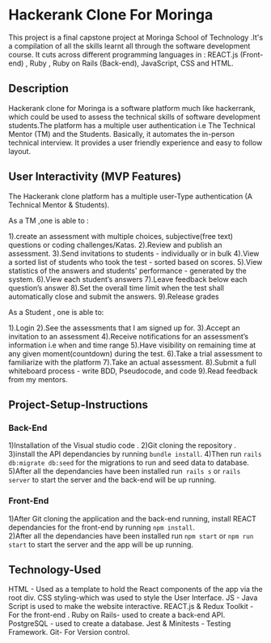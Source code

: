 # Hackerank Clone For Moringa
This project is a final capstone project at Moringa School of Technology .It's a compilation of all the skills learnt all through the software development course. It cuts across different programming languages in : REACT.js (Front-end) , Ruby , Ruby on Rails (Back-end), JavaScript, CSS and HTML.

## Description
Hackerank clone for Moringa is a software platform much like hackerrank, which could be used to assess the technical skills of software development students.The platform has a multiple user authentication i.e The Technical Mentor (TM) and the Students. Basically, it automates the in-person technical interview. It provides a user friendly experience and easy to follow layout. 

## User Interactivity (MVP Features)
The Hackerank clone platform has a multiple user-Type authentication (A Technical Mentor & Students).

As a TM ,one is able to :

1).create an assessment with multiple choices, subjective(free text) questions or coding challenges/Katas.
2).Review and publish an assessment.
3).Send invitations to students - individually or in bulk
4).View a sorted list of students who took the test - sorted based on scores.
5).View statistics of the answers and students' performance - generated by the system.
6).View each student’s answers
7).Leave feedback below each question’s answer
8).Set the overall time limit when the test shall automatically close and submit the answers.
9).Release grades

As a Student , one is able to:

1).Login 
2).See the assessments that I am signed up for.
3).Accept an invitation to an assessment
4).Receive notifications for an assessment’s information i.e when and time range
5).Have visibility on remaining time at any given moment(countdown) during the test.
6).Take a trial assessment to familiarize with the platform
7).Take an actual assessment.
8).Submit a full whiteboard process - write BDD, Pseudocode, and code
9).Read feedback from my mentors.

## Project-Setup-Instructions
### Back-End
1)Installation of the Visual studio code . 
2)Git cloning the repository .
3)install the API dependancies by running `bundle install`. 
4)Then run `rails db:migrate db:seed` for the migrations to run and seed data to database.
5)After all the dependancies have been installed run` rails s` or `rails server` to start the server and the back-end will be up running.

### Front-End
1)After Git cloning the application and the back-end running, install REACT dependancies for the front-end by running `npm install`.  
2)After all the dependancies have been installed run `npm start` or `npm run start` to start the server and the app will be up running.

## Technology-Used
HTML - Used as a template to hold the React components of the app via the root div. 
CSS styling-which was used to style the User Interface. 
JS - Java Script is used to make the website interactive.
REACT.js & Redux Toolkit  -For the front-end .
Ruby on Rails- used to create a back-end API.
PostgreSQL - used to create a database.
​Jest & Minitests - Testing Framework.
Git- For Version control.


